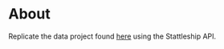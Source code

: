 # About 

Replicate the data project found [here](http://daigofuji.github.io/expensive-pitch/) using the Stattleship API.